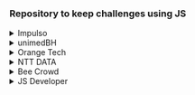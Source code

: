 <h3>Repository to keep challenges using JS</h3>

<details>
  <summary>Impulso</summary>

- [tri-du](https://github.com/alfeups/challengesjs/blob/main/impulsojs/tri-du.js)

- [patinhos](https://github.com/alfeups/challengesjs/blob/main/impulsojs/patinhos.js)

- [pedra-papel-ataque](https://github.com/alfeups/challengesjs/blob/main/impulsojs/pedra-papel-ataque.js)

- [arrayspares](https://github.com/alfeups/challengesjs/blob/main/impulsojs/arrayspares.js)

- [reveillon-copacabana](https://github.com/alfeups/challengesjs/blob/main/impulsojs/reveillon-copacabana.js)

- [dragão-berrador-world](https://github.com/alfeups/challengesjs/blob/main/impulsojs/dragão-berrador-world.js)

- [ddd](https://github.com/alfeups/challengesjs/blob/main/impulsojs/ddd.js)
  
  </details>
  
<details>
  <summary>unimedBH</summary>
  
- [time-travel](https://github.com/alfeups/challengesjs/blob/main/unimedbc/andandonotempo.js)
  
- [animal](https://github.com/alfeups/challengesjs/blob/main/unimedbc/animal.js)
  
- [salary-raise](https://github.com/alfeups/challengesjs/blob/main/unimedbc/aumentosalario.js)
  
- [divisores](https://github.com/alfeups/challengesjs/blob/main/unimedbc/dividores.js)
  
- [factorial](https://github.com/alfeups/challengesjs/blob/main/unimedbc/factorialsimples.js#L9)

 </details>


<details>
<summary>Orange Tech</summary>

- [somando-multiplos](https://github.com/alfeups/challengesjs/blob/3ea3b8c5c74b0a196b57be67787354ead3059f5b/orangetech/somandomultiplos.js)

</details>

<details>
<summary>NTT DATA</summary>

- [somando-pares](https://github.com/alfeups/challengesjs/blob/3ea3b8c5c74b0a196b57be67787354ead3059f5b/nttdata/somadepares.js)

- [triangle-coins](https://github.com/alfeups/challengesjs/blob/3ea3b8c5c74b0a196b57be67787354ead3059f5b/nttdata/trianglecoins.js)

</details>


<details>
<summary>Bee Crowd</summary>

- [dancing-sentences](https://github.com/alfeups/challengesjs/blob/7dd21bbf922c578ebc71187f178da2a859c48011/beecrowd/dancing-sentence.js)

</details>

<details>
<summary>JS Developer</summary>

- [calculo-salarial](https://github.com/alfeups/challengesjs/blob/main/jsdeveloper/CalculoSalarial.js)
- [calculo-simples](https://github.com/alfeups/challengesjs/blob/main/jsdeveloper/CalculoSimples.js)
- [distanciaentrepontos](https://github.com/alfeups/challengesjs/blob/main/jsdeveloper/DistanciaEntreDoisPontos.js)
</details>
